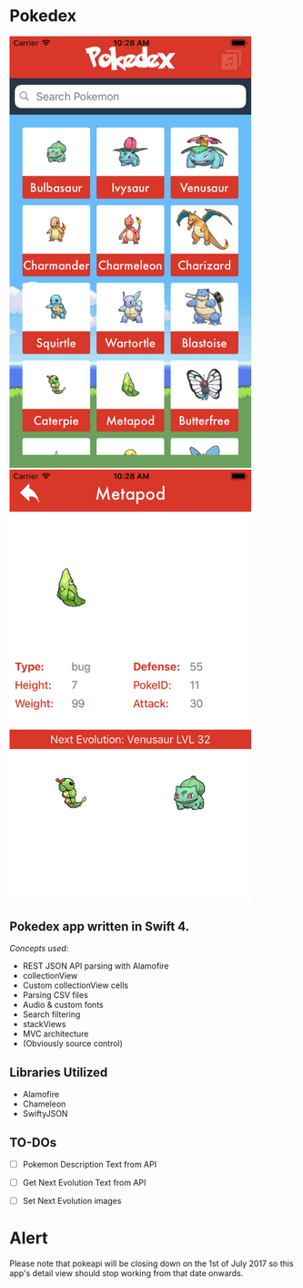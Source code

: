 # Pokedex
<img src="/Screenshots/2.png" width="425"/>  <img src="/Screenshots/3.png" width="425"/>

Pokedex app written in Swift 4.
-----------------------------------
_Concepts used:_ 
- REST JSON API parsing with Alamofire
- collectionView 
- Custom collectionView cells
- Parsing CSV files 
- Audio & custom fonts 
- Search filtering
- stackViews
- MVC architecture 
- (Obviously source control)

Libraries Utilized
----------------------------------------------
- Alamofire
- Chameleon
- SwiftyJSON


## TO-DOs
- [ ]  Pokemon Description Text from API
- [ ] Get Next Evolution Text from API
- [ ] Set Next Evolution images





Alert
====
Please note that pokeapi will be closing down on the 1st of July 2017 so this app's detail view should stop working from that date onwards.

